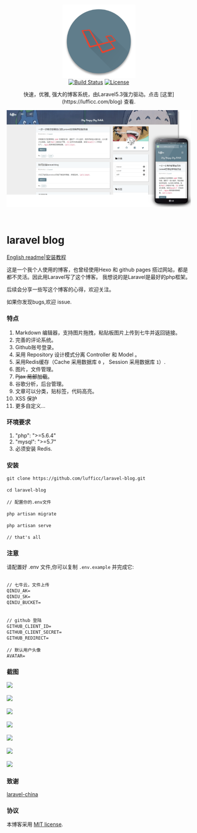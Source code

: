 <p align="center">
  <img src="images/logo.png" alt="Laravel blog: fast and powerful!" width="200">
  <br>
  <a href="https://travis-ci.org/laravel/framework"><img src="https://travis-ci.org/laravel/framework.svg" alt="Build Status"></a>
  <a href="https://packagist.org/packages/laravel/framework"><img src="https://poser.pugx.org/laravel/framework/license.svg" alt="License"></a>
</p>
<p align="center">快速，优雅,  强大的博客系统，由Laravel5.3强力驱动。点击 [这里](https://lufficc.com/blog) 查看.</p>
<p align="center"><img src="images/main1.png"  width="800"><p>
<br>

# laravel blog

[English readme](https://github.com/lufficc/laravel-blog)|[安装教程](https://lufficc.com/blog/how-to-install-my-blog)

这是一个我个人使用的博客，也曾经使用Hexo 和 github pages 搭过网站，都是都不灵活。因此用Laravel写了这个博客。
我想说的是Laravel是最好的php框架。

后续会分享一些写这个博客的心得，欢迎关注。

如果你发现bugs,欢迎 issue.

### 特点

1. Markdown 编辑器，支持图片拖拽，粘贴板图片上传到七牛并返回链接。
1. 完善的评论系统。
1. Github账号登录。
1. 采用 Repository 设计模式分离 Controller 和 Model 。
1. 采用Redis缓存（Cache 采用数据库 `0` ， Session 采用数据库 `1`）.
1. 图片，文件管理。
1. ~~Pjax 局部加载~~。
1. 谷歌分析，后台管理。
1. 文章可以分类，贴标签，代码高亮。 
1. XSS 保护
1. 更多自定义...
 
### 环境要求

1. "php": ">=5.6.4"
1. "mysql": ">=5.7"
1. 必须安装 Redis.

### 安装

```
git clone https://github.com/lufficc/laravel-blog.git

cd laravel-blog

// 配置你的.env文件

php artisan migrate

php artisan serve

// that's all

```



### 注意

请配置好 .env 文件,你可以复制 `.env.example` 并完成它:
```

// 七牛云，文件上传
QINIU_AK= 
QINIU_SK=
QINIU_BUCKET=


// github 登陆
GITHUB_CLIENT_ID=
GITHUB_CLIENT_SECRET=
GITHUB_REDIRECT=

// 默认用户头像
AVATAR=

```


### 截图


<img src="https://static.lufficc.com/image/1f1ef7cd16a92549f112b2992654143f.jpeg" >
<br><br>
<img src="https://static.lufficc.com/image/b3e71ec1f7a6ada81985540e5b7aed48.jpeg" >
<br><br>
<img src="https://static.lufficc.com/image/5da149dba4f57db2d6b45079f2911dcd.jpeg" >
<br><br>
<img src="https://static.lufficc.com/image/85ac3814b42a1fe97ac0d97d88f28cb0.jpeg" >
<br><br>
<img src="https://static.lufficc.com/image/863db4bf6604dd1e6196799b130f1276.jpeg" >
<br><br>
<img src="https://static.lufficc.com/image/773ac32bff0373f0028ec801e812c07e.jpeg" >
<br><br>
<img src="https://static.lufficc.com/image/9d1a2c7a3c97a29440c7def9868c1f38.jpeg" >



### 致谢

[laravel-china](https://laravel-china.org/)

### 协议

本博客采用  [MIT license](http://opensource.org/licenses/MIT).
